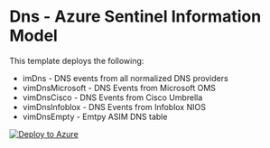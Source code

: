 # Dns - Azure Sentinel Information Model

This template deploys the following:
* imDns - DNS events from all normalized DNS providers
* vimDnsMicrosoft - DNS Events from Microsoft OMS
* vimDnsCisco - DNS Events from Cisco Umbrella
* vimDnsInfoblox - DNS Events from Infoblox NIOS 
* vimDnsEmpty - Emtpy ASIM DNS table

[![Deploy to Azure](https://aka.ms/deploytoazurebutton)](https://aka.ms/AzSentinelAuthenticationARM)
